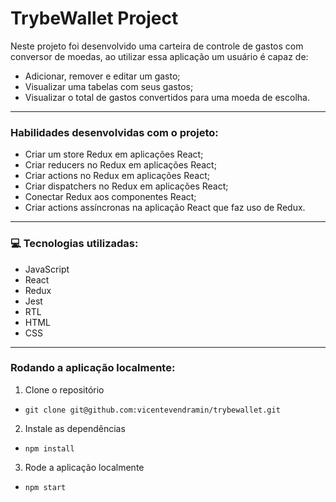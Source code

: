 # TrybeWallet Project

Neste projeto foi desenvolvido uma carteira de controle de gastos com conversor de moedas, ao utilizar essa aplicação um usuário é capaz de:

- Adicionar, remover e editar um gasto;
- Visualizar uma tabelas com seus gastos;
- Visualizar o total de gastos convertidos para uma moeda de escolha.

---

### Habilidades desenvolvidas com o projeto:

- Criar um store Redux em aplicações React;
- Criar reducers no Redux em aplicações React;
- Criar actions no Redux em aplicações React;
- Criar dispatchers no Redux em aplicações React;
- Conectar Redux aos componentes React;
- Criar actions assíncronas na aplicação React que faz uso de Redux.

---

### 💻 Tecnologias utilizadas:

- JavaScript
- React
- Redux
- Jest
- RTL
- HTML
- CSS

---

### Rodando a aplicação localmente:

1. Clone o repositório
- `git clone git@github.com:vicentevendramin/trybewallet.git`

2. Instale as dependências
- `npm install`

3. Rode a aplicação localmente
- `npm start`
